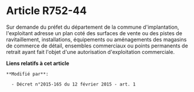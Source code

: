 # Article R752-44

Sur demande du préfet du département de la commune d'implantation, l'exploitant adresse un plan coté des surfaces de vente ou
des pistes de ravitaillement, installations, équipements ou aménagements des magasins de commerce de détail, ensembles
commerciaux ou points permanents de retrait ayant fait l'objet d'une autorisation d'exploitation commerciale.

**Liens relatifs à cet article**

	**Modifié par**:

	  - Décret n°2015-165 du 12 février 2015 - art. 1
